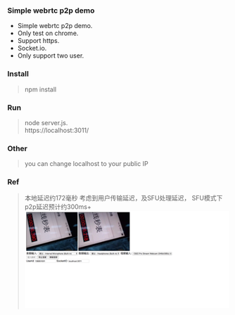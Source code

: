 ### Simple webrtc p2p demo
- Simple webrtc p2p demo.  
- Only test on chrome.   
- Support https.  
- Socket.io. 
- Only support two user.

### Install
> npm install

### Run
> node server.js.   
> https://localhost:3011/

### Other
> you can change localhost to your public IP

### Ref
> 本地延迟约172毫秒
> 考虑到用户传输延迟，及SFU处理延迟， SFU模式下p2p延迟预计约300ms+
  ![Alt text](https://github.com/jaygno/webrtc-demo/blob/master/public/img/localhost_p2p_latency.png)
